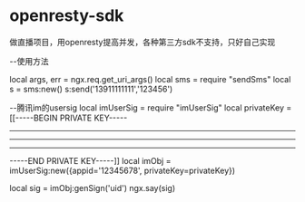 # openresty-sdk
做直播项目，用openresty提高并发，各种第三方sdk不支持，只好自己实现



--使用方法

local args, err = ngx.req.get_uri_args()
local sms = require "sendSms"
local s = sms:new()
s:send('13911111111','123456')

--腾讯im的usersig
local imUserSig = require "imUserSig"
local privateKey = [[-----BEGIN PRIVATE KEY-----
************************************************
************************************************
************************************************
-----END PRIVATE KEY-----]]
local imObj = imUserSig:new({appid='12345678', privateKey=privateKey})

local sig = imObj:genSign('uid')
ngx.say(sig)
